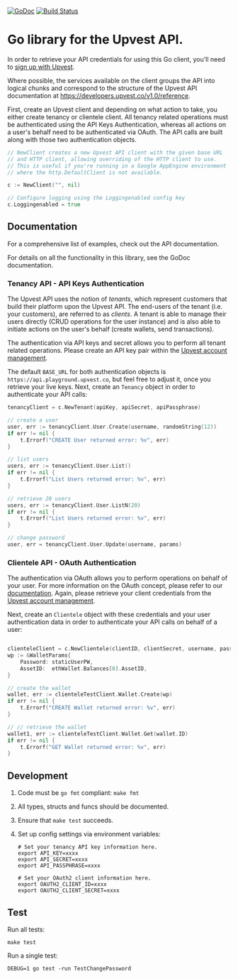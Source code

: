 [![GoDoc](http://img.shields.io/badge/godoc-reference-blue.svg)](http://godoc.org/github.com/rpip/upvest-go) [![Build Status](https://travis-ci.org/rpip/upvest-go.svg?branch=master)](https://travis-ci.org/rpip/upvest-go)

# Go library for the Upvest API.

In order to retrieve your API credentials for using this Go client, you'll need to [sign up with Upvest](https://login.upvest.co/sign-up).

Where possible, the services available on the client groups the API into logical chunks and correspond to the structure of the Upvest API documentation at https://developers.upvest.co/v1.0/reference.

First, create an Upvest client and depending on what action to take, you either create tenancy or clientele client. All tenancy related operations must be authenticated using the API Keys Authentication, whereas all actions on a user's behalf need to be authenticated via OAuth. The API calls are built along with those two authentication objects.

``` go
// NewClient creates a new Upvest API client with the given base URL
// and HTTP client, allowing overriding of the HTTP client to use.
// This is useful if you're running in a Google AppEngine environment
// where the http.DefaultClient is not available.

c := NewClient("", nil)

// Configure logging using the Loggingenabled config key
c.Loggingenabled = true
```

## Documentation

For a comprehensive list of examples, check out the API documentation.

For details on all the functionality in this library, see the GoDoc documentation.

### Tenancy API - API Keys Authentication
The Upvest API uses the notion of _tenants_, which represent customers that build their platform upon the Upvest API. The end-users of the tenant (i.e. your customers), are referred to as _clients_. A tenant is able to manage their users directly (CRUD operations for the user instance) and is also able to initiate actions on the user's behalf (create wallets, send transactions).

The authentication via API keys and secret allows you to perform all tenant related operations.
Please create an API key pair within the [Upvest account management](https://login.upvest.co/).

The default `BASE_URL` for both authentication objects is `https://api.playground.upvest.co`, but feel free to adjust it, once you retrieve your live keys. Next, create an `Tenancy` object in order to authenticate your API calls:

```go
tenancyClient = c.NewTenant(apiKey, apiSecret, apiPassphrase)

// create a user
user, err := tenancyClient.User.Create(username, randomString(12))
if err != nil {
    t.Errorf("CREATE User returned error: %v", err)
}

// list users
users, err := tenancyClient.User.List()
if err != nil {
    t.Errorf("List Users returned error: %v", err)
}

// retrieve 20 users
users, err := tenancyClient.User.ListN(20)
if err != nil {
    t.Errorf("List Users returned error: %v", err)
}

// change password
user, err = tenancyClient.User.Update(username, params)
```

### Clientele API - OAuth Authentication
The authentication via OAuth allows you to perform operations on behalf of your user.
For more information on the OAuth concept, please refer to our [documentation](https://doc.upvest.co/docs/oauth2-authentication).
Again, please retrieve your client credentials from the [Upvest account management](https://login.upvest.co/).

Next, create an `Clientele` object with these credentials and your user authentication data in order to authenticate your API calls on behalf of a user:

```go

clienteleClient = c.NewClientele(clientID, clientSecret, username, password)
wp := &WalletParams{
    Password: staticUserPW,
    AssetID:  ethWallet.Balances[0].AssetID,
}

// create the wallet
wallet, err := clienteleTestClient.Wallet.Create(wp)
if err != nil {
    t.Errorf("CREATE Wallet returned error: %v", err)
}

// // retrieve the wallet
wallet1, err := clienteleTestClient.Wallet.Get(wallet.ID)
if err != nil {
    t.Errorf("GET Wallet returned error: %v", err)
}

```

## Development

1. Code must be `go fmt` compliant: `make fmt`
2. All types, structs and funcs should be documented.
3. Ensure that `make test` succeeds.
4. Set up config settings via environment variables:

    ```shell
    # Set your tenancy API key information here.
    export API_KEY=xxxx
    export API_SECRET=xxxx
    export API_PASSPHRASE=xxxx

    # Set your OAuth2 client information here.
    export OAUTH2_CLIENT_ID=xxxx
    export OAUTH2_CLIENT_SECRET=xxxx
    ```


## Test

Run all tests:

    make test

Run a single test:

    DEBUG=1 go test -run TestChangePassword
